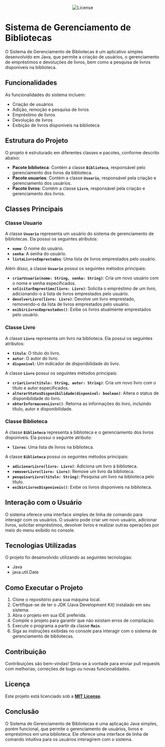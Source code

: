<p align="center">
  <img alt="License" src="https://img.shields.io/static/v1?label=license&message=MIT&color=49AA26&labelColor=000000">
</p>

# **Sistema de Gerenciamento de Bibliotecas**

O Sistema de Gerenciamento de Bibliotecas é um aplicativo simples desenvolvido em Java, que permite a criação de usuários, o gerenciamento de empréstimos e devoluções de livros, bem como a pesquisa de livros disponíveis na biblioteca.

## **Funcionalidades**

As funcionalidades do sistema incluem:

- Criação de usuários
- Adição, remoção e pesquisa de livros
- Empréstimo de livros
- Devolução de livros
- Exibição de livros disponíveis na biblioteca

## **Estrutura do Projeto**

O projeto é estruturado em diferentes classes e pacotes, conforme descrito abaixo:

- **Pacote biblioteca**: Contém a classe **`Biblioteca`**, responsável pelo gerenciamento dos livros da biblioteca.
- **Pacote usuarios**: Contém a classe **`Usuario`**, responsável pela criação e gerenciamento dos usuários.
- **Pacote livros**: Contém a classe **`Livro`**, responsável pela criação e gerenciamento dos livros.

## **Classes Principais**

### **Classe Usuario**

A classe **`Usuario`** representa um usuário do sistema de gerenciamento de bibliotecas. Ela possui os seguintes atributos:

- **`nome`**: O nome do usuário.
- **`senha`**: A senha do usuário.
- **`listaLivrosEmprestados`**: Uma lista de livros emprestados pelo usuário.

Além disso, a classe **`Usuario`** possui os seguintes métodos principais:

- **`criarUsuario(nome: String, senha: String)`**: Cria um novo usuário com o nome e senha especificados.
- **`solicitarEmprestimo(livro: Livro)`**: Solicita o empréstimo de um livro, adicionando-o à lista de livros emprestados pelo usuário.
- **`devolverLivro(livro: Livro)`**: Devolve um livro emprestado, removendo-o da lista de livros emprestados pelo usuário.
- **`exibirLivrosEmprestados()`**: Exibe os livros atualmente emprestados pelo usuário.

### **Classe Livro**

A classe **`Livro`** representa um livro na biblioteca. Ela possui os seguintes atributos:

- **`titulo`**: O título do livro.
- **`autor`**: O autor do livro.
- **`disponivel`**: Um indicador de disponibilidade do livro.

A classe **`Livro`** possui os seguintes métodos principais:

- **`criarLivro(titulo: String, autor: String)`**: Cria um novo livro com o título e autor especificados.
- **`alterarStatusDisponibilidade(disponivel: boolean)`**: Altera o status de disponibilidade do livro.
- **`obterInformacoesLivro()`**: Retorna as informações do livro, incluindo título, autor e disponibilidade.

### **Classe Biblioteca**

A classe **`Biblioteca`** representa a biblioteca e o gerenciamento dos livros disponíveis. Ela possui o seguinte atributo:

- **`livros`**: Uma lista de livros na biblioteca.

A classe **`Biblioteca`** possui os seguintes métodos principais:

- **`adicionarLivro(livro: Livro)`**: Adiciona um livro à biblioteca.
- **`removerLivro(livro: Livro)`**: Remove um livro da biblioteca.
- **`pesquisarLivro(titulo: String)`**: Pesquisa um livro na biblioteca pelo título.
- **`exibirLivrosDisponiveis()`**: Exibe os livros disponíveis na biblioteca.

## **Interação com o Usuário**

O sistema oferece uma interface simples de linha de comando para interagir com os usuários. O usuário pode criar um novo usuário, adicionar livros, solicitar empréstimos, devolver livros e realizar outras operações por meio do menu exibido no console.

## **Tecnologias Utilizadas**

O projeto foi desenvolvido utilizando as seguintes tecnologias:

- Java
- java.util.Date


## **Como Executar o Projeto**

1. Clone o repositório para sua máquina local.
2. Certifique-se de ter o JDK (Java Development Kit) instalado em seu sistema.
3. Abra o projeto em sua IDE preferida.
4. Compile o projeto para garantir que não existam erros de compilação.
5. Execute o programa a partir da classe **`Main`**.
6. Siga as instruções exibidas no console para interagir com o sistema de gerenciamento de bibliotecas.

## **Contribuição**

Contribuições são bem-vindas! Sinta-se à vontade para enviar pull requests com melhorias, correções de bugs ou novas funcionalidades.

## **Licença**

Este projeto está licenciado sob a **[MIT License](https://chat.openai.com/c/LICENSE)**.

## **Conclusão**

O Sistema de Gerenciamento de Bibliotecas é uma aplicação Java simples, porém funcional, que permite o gerenciamento de usuários, livros e empréstimos em uma biblioteca. Ele oferece uma interface de linha de comando intuitiva para os usuários interagirem com o sistema.
